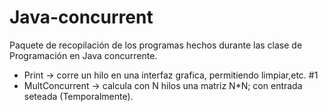 # Java-concurrent
Paquete de recopilación de los programas hechos durante las clase de Programación en Java concurrente. 
  * Print -> corre un hilo en una interfaz grafica, permitiendo limpiar,etc. #1 
  * MultConcurrent -> calcula con N hilos una matriz N*N; con entrada seteada (Temporalmente).
